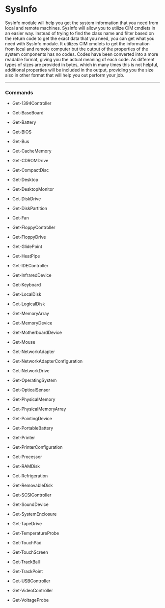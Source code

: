# SysInfo

SysInfo module will help you get the system information that you need from local and remote machines.
SysInfo will allow you to utilize CIM cmdlets in an easier way. Instead of trying to find the class name and filter
based on the return code to get the exact data that you need, you can get what you need with SysInfo module. It
utilizes CIM cmdlets to get the information from local and remote computer but the output of the properties of
the system components has no codes. Codes have been converted into a more readable format, giving you the
actual meaning of each code. As different types of sizes are provided in bytes, which in many times this is not
helpful, additional properties will be included in the output, providing you the size also in other format that
will help you out perform your job.

---

### Commands

* Get-1394Controller

* Get-BaseBoard

* Get-Battery

* Get-BIOS

* Get-Bus

* Get-CacheMemory

* Get-CDROMDrive

* Get-CompactDisc

* Get-Desktop

* Get-DesktopMonitor

* Get-DiskDrive

* Get-DiskPartition

* Get-Fan

* Get-FloppyController

* Get-FloppyDrive

* Get-GlidePoint

* Get-HeatPipe

* Get-IDEController

* Get-InfraredDevice

* Get-Keyboard

* Get-LocalDisk

* Get-LogicalDisk

* Get-MemoryArray

* Get-MemoryDevice

* Get-MotherboardDevice

* Get-Mouse

* Get-NetworkAdapter

* Get-NetworkAdapterConfiguration

* Get-NetworkDrive

* Get-OperatingSystem

* Get-OpticalSensor

* Get-PhysicalMemory

* Get-PhysicalMemoryArray

* Get-PointingDevice

* Get-PortableBattery

* Get-Printer

* Get-PrinterConfiguration

* Get-Processor

* Get-RAMDisk

* Get-Refrigeration

* Get-RemovableDisk

* Get-SCSIController

* Get-SoundDevice

* Get-SystemEnclosure

* Get-TapeDrive

* Get-TemperatureProbe

* Get-TouchPad

* Get-TouchScreen

* Get-TrackBall

* Get-TrackPoint

* Get-USBController

* Get-VideoController

* Get-VoltageProbe
